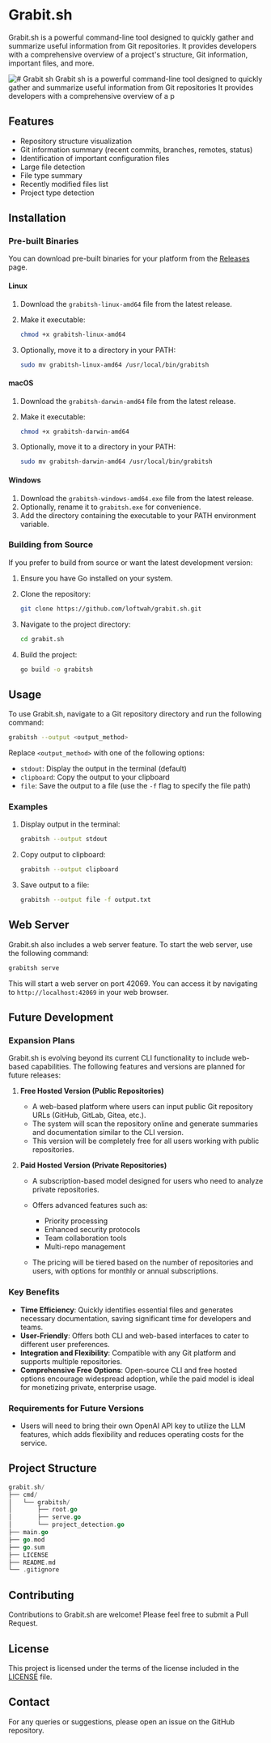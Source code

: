 # Grabit.sh

Grabit.sh is a powerful command-line tool designed to quickly gather and summarize useful information from Git repositories. It provides developers with a comprehensive overview of a project's structure, Git information, important files, and more.

![# Grabit sh Grabit sh is a powerful command-line tool designed to quickly gather and summarize useful information from Git repositories  It provides developers with a comprehensive overview of a p](https://github.com/user-attachments/assets/f1fb1602-88bc-4898-a3c4-dbbcf92a584e)

## Features

- Repository structure visualization
- Git information summary (recent commits, branches, remotes, status)
- Identification of important configuration files
- Large file detection
- File type summary
- Recently modified files list
- Project type detection

## Installation

### Pre-built Binaries

You can download pre-built binaries for your platform from the [Releases](https://github.com/loftwah/grabit.sh/releases) page.

#### Linux

1. Download the `grabitsh-linux-amd64` file from the latest release.
2. Make it executable:

   ```bash
   chmod +x grabitsh-linux-amd64
   ```

3. Optionally, move it to a directory in your PATH:

   ```bash
   sudo mv grabitsh-linux-amd64 /usr/local/bin/grabitsh
   ```

#### macOS

1. Download the `grabitsh-darwin-amd64` file from the latest release.

2. Make it executable:

   ```bash
   chmod +x grabitsh-darwin-amd64
   ```

3. Optionally, move it to a directory in your PATH:

   ```bash
   sudo mv grabitsh-darwin-amd64 /usr/local/bin/grabitsh
   ```

#### Windows

1. Download the `grabitsh-windows-amd64.exe` file from the latest release.
2. Optionally, rename it to `grabitsh.exe` for convenience.
3. Add the directory containing the executable to your PATH environment variable.

### Building from Source

If you prefer to build from source or want the latest development version:

1. Ensure you have Go installed on your system.

2. Clone the repository:

   ```bash
   git clone https://github.com/loftwah/grabit.sh.git
   ```

3. Navigate to the project directory:

   ```bash
   cd grabit.sh
   ```

4. Build the project:

   ```bash
   go build -o grabitsh
   ```

## Usage

To use Grabit.sh, navigate to a Git repository directory and run the following command:

```bash
grabitsh --output <output_method>
```

Replace `<output_method>` with one of the following options:

- `stdout`: Display the output in the terminal (default)
- `clipboard`: Copy the output to your clipboard
- `file`: Save the output to a file (use the `-f` flag to specify the file path)

### Examples

1. Display output in the terminal:

   ```bash
   grabitsh --output stdout
   ```

2. Copy output to clipboard:

   ```bash
   grabitsh --output clipboard
   ```

3. Save output to a file:

   ```bash
   grabitsh --output file -f output.txt
   ```

## Web Server

Grabit.sh also includes a web server feature. To start the web server, use the following command:

```bash
grabitsh serve
```

This will start a web server on port 42069. You can access it by navigating to `http://localhost:42069` in your web browser.

## Future Development

### Expansion Plans

Grabit.sh is evolving beyond its current CLI functionality to include web-based capabilities. The following features and versions are planned for future releases:

1. **Free Hosted Version (Public Repositories)**

   - A web-based platform where users can input public Git repository URLs (GitHub, GitLab, Gitea, etc.).
   - The system will scan the repository online and generate summaries and documentation similar to the CLI version.
   - This version will be completely free for all users working with public repositories.

2. **Paid Hosted Version (Private Repositories)**

   - A subscription-based model designed for users who need to analyze private repositories.

   - Offers advanced features such as:

     - Priority processing
     - Enhanced security protocols
     - Team collaboration tools
     - Multi-repo management

   - The pricing will be tiered based on the number of repositories and users, with options for monthly or annual subscriptions.

### Key Benefits

- **Time Efficiency**: Quickly identifies essential files and generates necessary documentation, saving significant time for developers and teams.
- **User-Friendly**: Offers both CLI and web-based interfaces to cater to different user preferences.
- **Integration and Flexibility**: Compatible with any Git platform and supports multiple repositories.
- **Comprehensive Free Options**: Open-source CLI and free hosted options encourage widespread adoption, while the paid model is ideal for monetizing private, enterprise usage.

### Requirements for Future Versions

- Users will need to bring their own OpenAI API key to utilize the LLM features, which adds flexibility and reduces operating costs for the service.

## Project Structure

```go
grabit.sh/
├── cmd/
│   └── grabitsh/
│       ├── root.go
│       ├── serve.go
│       └── project_detection.go
├── main.go
├── go.mod
├── go.sum
├── LICENSE
├── README.md
└── .gitignore
```

## Contributing

Contributions to Grabit.sh are welcome! Please feel free to submit a Pull Request.

## License

This project is licensed under the terms of the license included in the [LICENSE](LICENSE) file.

## Contact

For any queries or suggestions, please open an issue on the GitHub repository.
